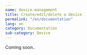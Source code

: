 ```yaml
---
name: device-management
title: Create/edit/delete a device
permalink: "/en/documentation"
lang: en
category: Documentation
sub-category: Device
---
```


Coming soon..